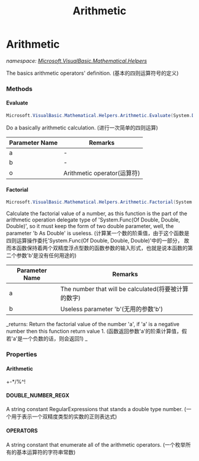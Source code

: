 ﻿---
title: Arithmetic
---

# Arithmetic
_namespace: [Microsoft.VisualBasic.Mathematical.Helpers](N-Microsoft.VisualBasic.Mathematical.Helpers.html)_

The basics arithmetic operators' definition.
 (基本的四则运算符号的定义)

### Methods

#### Evaluate
```csharp
Microsoft.VisualBasic.Mathematical.Helpers.Arithmetic.Evaluate(System.Double,System.Double,System.Char)
```
Do a basically arithmetic calculation.
 (进行一次简单的四则运算)

|Parameter Name|Remarks|
|--------------|-------|
|a|-|
|b|-|
|o|Arithmetic operator(运算符)|


#### Factorial
```csharp
Microsoft.VisualBasic.Mathematical.Helpers.Arithmetic.Factorial(System.Double,System.Double)
```
Calculate the factorial value of a number, as this function is the part of the arithmetic operation
 delegate type of 'System.Func(Of Double, Double, Double)', so it must keep the form of two double
 parameter, well, the parameter 'b As Double' is useless.
 (计算某一个数的阶乘值，由于这个函数是四则运算操作委托'System.Func(Of Double, Double, Double)'中的一部分，
 故而本函数保持着两个双精度浮点型数的函数参数的输入形式，也就是说本函数的第二个参数'b'是没有任何用途的)

|Parameter Name|Remarks|
|--------------|-------|
|a|The number that will be calculated(将要被计算的数字)|
|b|Useless parameter 'b'(无用的参数'b')|

_returns: 
 Return the factorial value of the number 'a', if 'a' is a negative number then this function
 return value 1.
 (函数返回参数'a'的阶乘计算值，假若'a'是一个负数的话，则会返回1)
 _



### Properties

#### Arithmetic
+-*/\%^!
#### DOUBLE_NUMBER_REGX
A string constant RegularExpressions that stands a double type number.
 (一个用于表示一个双精度类型的实数的正则表达式)
#### OPERATORS
A string constant that enumerate all of the arithmetic operators.
 (一个枚举所有的基本运算符的字符串常数)

